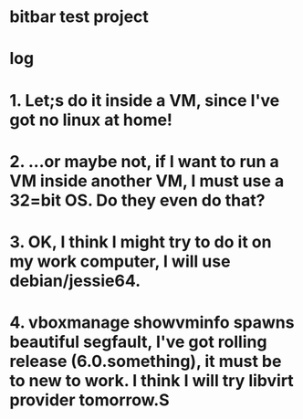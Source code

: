 # bitbar test project

# log
# 1. Let;s do it inside a VM, since I've got no linux at home!
# 2. ...or maybe not, if I want to run a VM inside another VM, I must use a 32=bit OS. Do they even do that?
# 3. OK, I think I might try to do it on my work computer, I will use debian/jessie64.
# 4. vboxmanage showvminfo spawns beautiful segfault, I've got rolling release (6.0.something), it must be to new to work. I think I will try libvirt provider tomorrow.S

